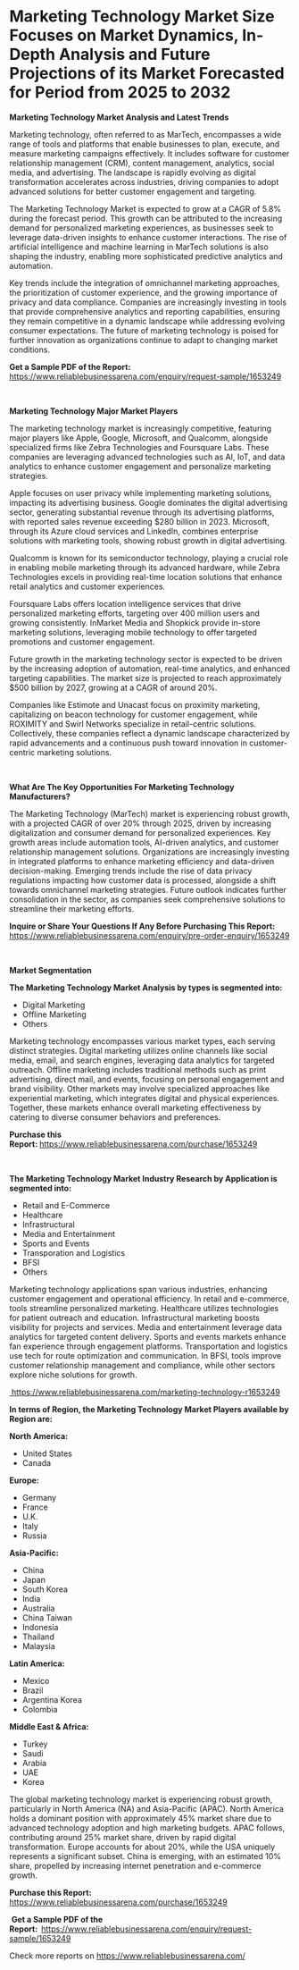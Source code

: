 <p><h1>Marketing Technology Market Size Focuses on Market Dynamics, In-Depth Analysis and Future Projections of its Market Forecasted for Period from 2025 to 2032</h1></p><p><strong>Marketing Technology Market Analysis and Latest Trends</strong></p>
<p><p>Marketing technology, often referred to as MarTech, encompasses a wide range of tools and platforms that enable businesses to plan, execute, and measure marketing campaigns effectively. It includes software for customer relationship management (CRM), content management, analytics, social media, and advertising. The landscape is rapidly evolving as digital transformation accelerates across industries, driving companies to adopt advanced solutions for better customer engagement and targeting.</p><p>The Marketing Technology Market is expected to grow at a CAGR of 5.8% during the forecast period. This growth can be attributed to the increasing demand for personalized marketing experiences, as businesses seek to leverage data-driven insights to enhance customer interactions. The rise of artificial intelligence and machine learning in MarTech solutions is also shaping the industry, enabling more sophisticated predictive analytics and automation.</p><p>Key trends include the integration of omnichannel marketing approaches, the prioritization of customer experience, and the growing importance of privacy and data compliance. Companies are increasingly investing in tools that provide comprehensive analytics and reporting capabilities, ensuring they remain competitive in a dynamic landscape while addressing evolving consumer expectations. The future of marketing technology is poised for further innovation as organizations continue to adapt to changing market conditions.</p></p>
<p><strong>Get a Sample PDF of the Report:&nbsp;</strong> <a href="https://www.reliablebusinessarena.com/enquiry/request-sample/1653249?utm_campaign=2137&utm_medium=2&utm_source=Github&utm_content=ia&utm_term=05032025&utm_id=marketing-technology">https://www.reliablebusinessarena.com/enquiry/request-sample/1653249</a></p>
<p>&nbsp;</p>
<p><strong>Marketing Technology Major Market Players</strong></p>
<p><p>The marketing technology market is increasingly competitive, featuring major players like Apple, Google, Microsoft, and Qualcomm, alongside specialized firms like Zebra Technologies and Foursquare Labs. These companies are leveraging advanced technologies such as AI, IoT, and data analytics to enhance customer engagement and personalize marketing strategies.</p><p>Apple focuses on user privacy while implementing marketing solutions, impacting its advertising business. Google dominates the digital advertising sector, generating substantial revenue through its advertising platforms, with reported sales revenue exceeding $280 billion in 2023. Microsoft, through its Azure cloud services and LinkedIn, combines enterprise solutions with marketing tools, showing robust growth in digital advertising.</p><p>Qualcomm is known for its semiconductor technology, playing a crucial role in enabling mobile marketing through its advanced hardware, while Zebra Technologies excels in providing real-time location solutions that enhance retail analytics and customer experiences.</p><p>Foursquare Labs offers location intelligence services that drive personalized marketing efforts, targeting over 400 million users and growing consistently. InMarket Media and Shopkick provide in-store marketing solutions, leveraging mobile technology to offer targeted promotions and customer engagement.</p><p>Future growth in the marketing technology sector is expected to be driven by the increasing adoption of automation, real-time analytics, and enhanced targeting capabilities. The market size is projected to reach approximately $500 billion by 2027, growing at a CAGR of around 20%.</p><p>Companies like Estimote and Unacast focus on proximity marketing, capitalizing on beacon technology for customer engagement, while ROXIMITY and Swirl Networks specialize in retail-centric solutions. Collectively, these companies reflect a dynamic landscape characterized by rapid advancements and a continuous push toward innovation in customer-centric marketing solutions.</p></p>
<p>&nbsp;</p>
<p><strong>What Are The Key Opportunities For Marketing Technology Manufacturers?</strong></p>
<p><p>The Marketing Technology (MarTech) market is experiencing robust growth, with a projected CAGR of over 20% through 2025, driven by increasing digitalization and consumer demand for personalized experiences. Key growth areas include automation tools, AI-driven analytics, and customer relationship management solutions. Organizations are increasingly investing in integrated platforms to enhance marketing efficiency and data-driven decision-making. Emerging trends include the rise of data privacy regulations impacting how customer data is processed, alongside a shift towards omnichannel marketing strategies. Future outlook indicates further consolidation in the sector, as companies seek comprehensive solutions to streamline their marketing efforts.</p></p>
<p><strong>Inquire or Share Your Questions If Any Before Purchasing This Report:</strong> <a href="https://www.reliablebusinessarena.com/enquiry/pre-order-enquiry/1653249?utm_campaign=2137&utm_medium=2&utm_source=Github&utm_content=ia&utm_term=05032025&utm_id=marketing-technology">https://www.reliablebusinessarena.com/enquiry/pre-order-enquiry/1653249</a></p>
<p>&nbsp;</p>
<p><strong>Market Segmentation</strong></p>
<p><strong>The Marketing Technology Market Analysis by types is segmented into:</strong></p>
<p><ul><li>Digital Marketing</li><li>Offline Marketing</li><li>Others</li></ul></p>
<p><p>Marketing technology encompasses various market types, each serving distinct strategies. Digital marketing utilizes online channels like social media, email, and search engines, leveraging data analytics for targeted outreach. Offline marketing includes traditional methods such as print advertising, direct mail, and events, focusing on personal engagement and brand visibility. Other markets may involve specialized approaches like experiential marketing, which integrates digital and physical experiences. Together, these markets enhance overall marketing effectiveness by catering to diverse consumer behaviors and preferences.</p></p>
<p><strong>Purchase this Report:&nbsp;</strong><a href="https://www.reliablebusinessarena.com/purchase/1653249?utm_campaign=2137&utm_medium=2&utm_source=Github&utm_content=ia&utm_term=05032025&utm_id=marketing-technology">https://www.reliablebusinessarena.com/purchase/1653249</a></p>
<p>&nbsp;</p>
<p><strong>The Marketing Technology Market Industry Research by Application is segmented into:</strong></p>
<p><ul><li>Retail and E-Commerce</li><li>Healthcare</li><li>Infrastructural</li><li>Media and Entertainment</li><li>Sports and Events</li><li>Transporation and Logistics</li><li>BFSI</li><li>Others</li></ul></p>
<p><p>Marketing technology applications span various industries, enhancing customer engagement and operational efficiency. In retail and e-commerce, tools streamline personalized marketing. Healthcare utilizes technologies for patient outreach and education. Infrastructural marketing boosts visibility for projects and services. Media and entertainment leverage data analytics for targeted content delivery. Sports and events markets enhance fan experience through engagement platforms. Transportation and logistics use tech for route optimization and communication. In BFSI, tools improve customer relationship management and compliance, while other sectors explore niche solutions for growth.</p></p>
<p><a href="https://www.reliablebusinessarena.com/marketing-technology-r1653249?utm_campaign=2137&utm_medium=2&utm_source=Github&utm_content=ia&utm_term=05032025&utm_id=marketing-technology">&nbsp;https://www.reliablebusinessarena.com/marketing-technology-r1653249</a></p>
<p><strong>In terms of Region, the Marketing Technology Market Players available by Region are:</strong></p>
<p>
    <p> <strong> North America: </strong>
        <ul>
            <li>United States</li>
            <li>Canada</li>
        </ul>
        </p> 
    <p> <strong> Europe: </strong>
        <ul>
            <li>Germany</li>
            <li>France</li>
            <li>U.K.</li>
            <li>Italy</li>
            <li>Russia</li>
        </ul>
        </p> 
    <p> <strong> Asia-Pacific: </strong>
        <ul>
            <li>China</li>
            <li>Japan</li>
            <li>South Korea</li>
            <li>India</li>
            <li>Australia</li>
            <li>China Taiwan</li>
            <li>Indonesia</li>
            <li>Thailand</li>
            <li>Malaysia</li>
        </ul>
        </p> 
    <p> <strong> Latin America: </strong>
        <ul>
            <li>Mexico</li>
            <li>Brazil</li>
            <li>Argentina Korea</li>
            <li>Colombia</li>
        </ul>
        </p> 
    <p> <strong> Middle East & Africa: </strong>
        <ul>
            <li>Turkey</li>
            <li>Saudi</li>
            <li>Arabia</li>
            <li>UAE</li>
            <li>Korea</li>
        </ul>
    </p>
    </p>
<p><p>The global marketing technology market is experiencing robust growth, particularly in North America (NA) and Asia-Pacific (APAC). North America holds a dominant position with approximately 45% market share due to advanced technology adoption and high marketing budgets. APAC follows, contributing around 25% market share, driven by rapid digital transformation. Europe accounts for about 20%, while the USA uniquely represents a significant subset. China is emerging, with an estimated 10% share, propelled by increasing internet penetration and e-commerce growth.</p></p>
<p><strong>Purchase this Report: </strong><a href="https://www.reliablebusinessarena.com/purchase/1653249?utm_campaign=2137&utm_medium=2&utm_source=Github&utm_content=ia&utm_term=05032025&utm_id=marketing-technology">https://www.reliablebusinessarena.com/purchase/1653249</a></p>
<p>&nbsp;<strong>Get a Sample PDF of the Report:&nbsp;&nbsp;</strong><a href="https://www.reliablebusinessarena.com/enquiry/request-sample/1653249?utm_campaign=2137&utm_medium=2&utm_source=Github&utm_content=ia&utm_term=05032025&utm_id=marketing-technology">https://www.reliablebusinessarena.com/enquiry/request-sample/1653249</a></p>
<p><strong></strong></p>
<p>Check more reports on <a href="https://www.reliablebusinessarena.com/?utm_campaign=2137&utm_medium=2&utm_source=Github&utm_content=ia&utm_term=05032025&utm_id=marketing-technology">https://www.reliablebusinessarena.com/</a></p>